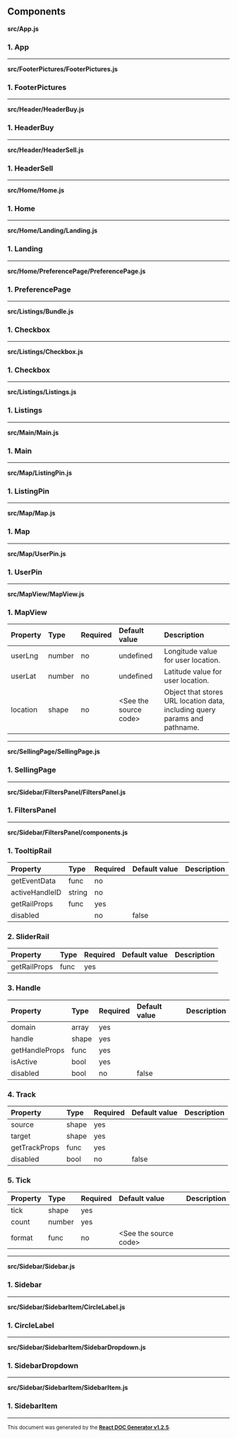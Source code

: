 Components
----------

**src/App.js**

### 1. App




-----
**src/FooterPictures/FooterPictures.js**

### 1. FooterPictures




-----
**src/Header/HeaderBuy.js**

### 1. HeaderBuy




-----
**src/Header/HeaderSell.js**

### 1. HeaderSell




-----
**src/Home/Home.js**

### 1. Home




-----
**src/Home/Landing/Landing.js**

### 1. Landing




-----
**src/Home/PreferencePage/PreferencePage.js**

### 1. PreferencePage




-----
**src/Listings/Bundle.js**

### 1. Checkbox




-----
**src/Listings/Checkbox.js**

### 1. Checkbox




-----
**src/Listings/Listings.js**

### 1. Listings




-----
**src/Main/Main.js**

### 1. Main




-----
**src/Map/ListingPin.js**

### 1. ListingPin




-----
**src/Map/Map.js**

### 1. Map




-----
**src/Map/UserPin.js**

### 1. UserPin




-----
**src/MapView/MapView.js**

### 1. MapView




Property | Type | Required | Default value | Description
:--- | :--- | :--- | :--- | :---
userLng|number|no|undefined|Longitude value for user location.
userLat|number|no|undefined|Latitude value for user location.
location|shape|no|&lt;See the source code&gt;|Object that stores URL location data, including query params and pathname.
-----
**src/SellingPage/SellingPage.js**

### 1. SellingPage




-----
**src/Sidebar/FiltersPanel/FiltersPanel.js**

### 1. FiltersPanel




-----
**src/Sidebar/FiltersPanel/components.js**

### 1. TooltipRail




Property | Type | Required | Default value | Description
:--- | :--- | :--- | :--- | :---
getEventData|func|no||
activeHandleID|string|no||
getRailProps|func|yes||
disabled||no|false|
### 2. SliderRail




Property | Type | Required | Default value | Description
:--- | :--- | :--- | :--- | :---
getRailProps|func|yes||
### 3. Handle




Property | Type | Required | Default value | Description
:--- | :--- | :--- | :--- | :---
domain|array|yes||
handle|shape|yes||
getHandleProps|func|yes||
isActive|bool|yes||
disabled|bool|no|false|
### 4. Track




Property | Type | Required | Default value | Description
:--- | :--- | :--- | :--- | :---
source|shape|yes||
target|shape|yes||
getTrackProps|func|yes||
disabled|bool|no|false|
### 5. Tick




Property | Type | Required | Default value | Description
:--- | :--- | :--- | :--- | :---
tick|shape|yes||
count|number|yes||
format|func|no|&lt;See the source code&gt;|
-----
**src/Sidebar/Sidebar.js**

### 1. Sidebar




-----
**src/Sidebar/SidebarItem/CircleLabel.js**

### 1. CircleLabel




-----
**src/Sidebar/SidebarItem/SidebarDropdown.js**

### 1. SidebarDropdown




-----
**src/Sidebar/SidebarItem/SidebarItem.js**

### 1. SidebarItem




-----

<sub>This document was generated by the <a href="https://github.com/marborkowski/react-doc-generator" target="_blank">**React DOC Generator v1.2.5**</a>.</sub>
